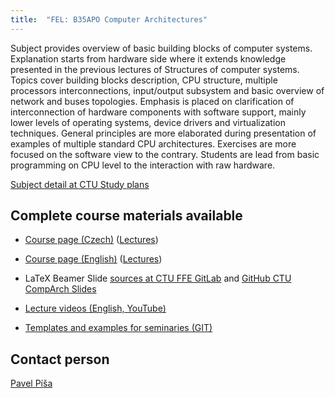 ```yaml
---
title:  "FEL: B35APO Computer Architectures"
---
```


Subject provides overview of basic building blocks of computer systems.  Explanation starts from hardware side where it extends knowledge  presented in the previous lectures of Structures of computer systems. Topics cover building blocks description, CPU structure, multiple  processors interconnections, input/output subsystem and basic overview  of network and buses topologies. Emphasis is placed on clarification of  interconnection of hardware components with software support, mainly  lower levels of operating systems, device drivers and virtualization  techniques. General principles are more elaborated during presentation  of examples of multiple standard CPU architectures. Exercises are more  focused on the software view to the contrary. Students are lead from  basic programming on CPU level to the interaction with raw hardware.

[Subject detail at CTU Study plans](https://fel.cvut.cz/cz/education/bk/predmety/43/58/p4358606)

## Complete course materials available

- [Course page (Czech)](https://cw.fel.cvut.cz/wiki/courses/b35apo/start) ([Lectures](https://cw.fel.cvut.cz/wiki/courses/b35apo/lectures/start))

- [Course page (English)](https://cw.fel.cvut.cz/wiki/courses/b35apo/en/start) ([Lectures](https://cw.fel.cvut.cz/wiki/courses/b35apo/en/lectures/start))

- LaTeX Beamer Slide [sources at CTU FFE GitLab](https://gitlab.fel.cvut.cz/b35apo/apo-slides/) and [GitHub CTU CompArch Slides](https://github.com/cvut/comparch-slides)

- [Lecture videos (English, YouTube)](https://www.youtube.com/playlist?list=PLQL6z4JeTTQnTrML7HgagbjdpCtvdyu0M)

- [Templates and examples for seminaries (GIT)](https://gitlab.fel.cvut.cz/b35apo/stud-support)

## Contact person

[Pavel Píša](https://udb.fel.cvut.cz/udb.phtml?_cmd=show&odn=uid=PISA,ou=People,o=feld.cvut.cz&_type=user&setlang=cz)
